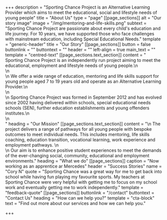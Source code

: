 +++
description = "Sporting Chance Project is an Alternative Learning Provider which aims to meet the educational, social and lifestyle needs of young people"
title = "About Us"
type = "page"
[[page_sections]]
alt = "Our story image"
image = "/img/mentoring-and-life-skills.png"
subtext = "Sporting Chance Project are passionate about every child's education and life journey. For 10 years, we have supported those who face challenges with mainstream education, including Special Educational Needs."
template = "generic-header"
title = "Our Story"
[[page_sections]]
button = false
buttonlink = ""
buttontext = ""
header = ""
left-align = true
main_text = ""
template = "centred-text"
[[page_sections.text_section]]
content = "    Sporting Chance Project is an independently run project aiming to meet the educational, employment and lifestyle needs of young people.\n    <br>\n    <br>\n    We offer a wide range of education, mentoring and life skills support for young people aged 7 to 19 years old and operate as an Alternative Learning Provider.\n    <br>\n    <br>\n    Sporting Chance Project was formed in September 2012 and has evolved since 2002 having delivered within schools, special educational needs schools (SEN), further education establishments and young offenders institutes.\n    <br>\n    <br>"
heading = "Our Mission"
[[page_sections.text_section]]
content = "\n    The project delivers a range of pathways for all young people with bespoke outcomes to meet individual needs. This includes mentoring, life skills coaching, education transition, vocational learning, work experience and employment pathways. \n    <br>\n    Our aim is to enhance positive student experiences to meet the demands of the ever-changing social, community, educational and employment environments."
heading = "What we do"
[[page_sections]]
caption = "Now working as an apprentice ar Mercedes"
header = "Success Stories"
name = "Cory N"
quote = "Sporting Chance was a great way for me to get back into school while having fun playing my favourite sports. My teachers at Sporting Chance were very helpful with getting me to focus on my school work and eventually getting me to work independently."
template = "feedback-quote"
[[page_sections]]
buttonlink = "/contact"
buttontext = "Contact Us"
heading = "How can we help you?"
template = "cta-block"
text = "Find out more about our services and how we can help you."

+++
